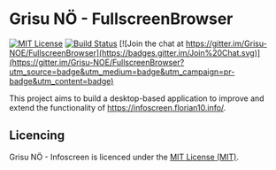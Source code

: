 Grisu NÖ - FullscreenBrowser
============
[![MIT License][license-image]][license-url] [![Build Status][vsonline-image]][vsonline-url] [![Join the chat at https://gitter.im/Grisu-NOE/FullscreenBrowser](https://badges.gitter.im/Join%20Chat.svg)](https://gitter.im/Grisu-NOE/FullscreenBrowser?utm_source=badge&utm_medium=badge&utm_campaign=pr-badge&utm_content=badge)

This project aims to build a desktop-based application to improve and extend the functionality of https://infoscreen.florian10.info/.

Licencing
---------

Grisu NÖ - Infoscreen is licenced under the [MIT License (MIT)](LICENSE).

[license-image]: https://img.shields.io/badge/license-MIT-blue.svg
[license-url]: LICENSE

[vsonline-url]: https://grisu-noe.visualstudio.com/DefaultCollection/Infoscreen
[vsonline-image]: https://grisu-noe.visualstudio.com/DefaultCollection/_apis/public/build/definitions/91b44015-3819-4981-9e5f-67b8f5f0b585/4/badge
